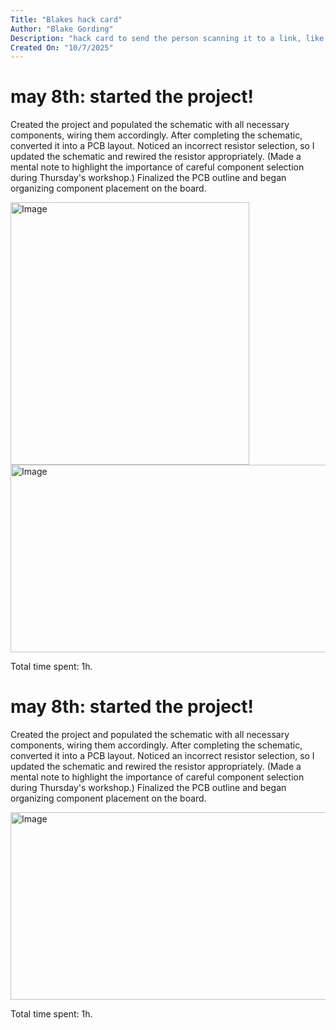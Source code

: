 ```yaml
--- 
Title: "Blakes hack card" 
Author: "Blake Gording" 
Description: "hack card to send the person scanning it to a link, like a high tech buisness card" 
Created On: "10/7/2025" 
---
```

# may 8th: started the project! 
Created the project and populated the schematic with all necessary components, wiring them accordingly. After completing the schematic, converted it into a PCB layout.
Noticed an incorrect resistor selection, so I updated the schematic and rewired the resistor appropriately. (Made a mental note to highlight the importance of careful
component selection during Thursday's workshop.) Finalized the PCB outline and began organizing component placement on the board.


<img width="382" height="420" alt="Image" src="https://github.com/user-attachments/assets/83e94d0c-4f95-4f26-81d6-124b1466fdac" />
<img width="511" height="300" alt="Image" src="https://github.com/user-attachments/assets/0d31c393-585d-4c33-bd23-09e59c081cad" />

Total time spent: 1h.
# may 8th: started the project! 
Created the project and populated the schematic with all necessary components, wiring them accordingly. After completing the schematic, converted it into a PCB layout.
Noticed an incorrect resistor selection, so I updated the schematic and rewired the resistor appropriately. (Made a mental note to highlight the importance of careful
component selection during Thursday's workshop.) Finalized the PCB outline and began organizing component placement on the board.


<img width="511" height="300" alt="Image" src="https://github.com/user-attachments/assets/74994118-ba12-4b86-9656-8c95768a9227" />


Total time spent: 1h.

